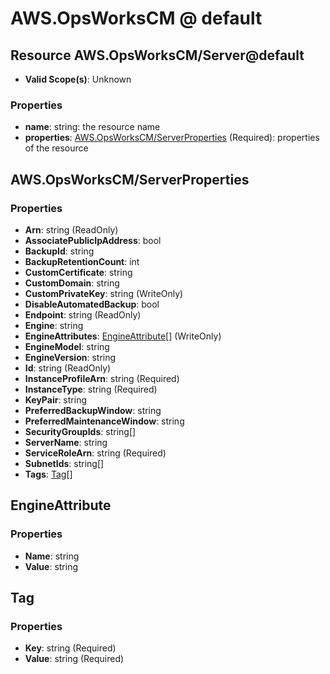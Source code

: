 # AWS.OpsWorksCM @ default

## Resource AWS.OpsWorksCM/Server@default
* **Valid Scope(s)**: Unknown
### Properties
* **name**: string: the resource name
* **properties**: [AWS.OpsWorksCM/ServerProperties](#awsopsworkscmserverproperties) (Required): properties of the resource

## AWS.OpsWorksCM/ServerProperties
### Properties
* **Arn**: string (ReadOnly)
* **AssociatePublicIpAddress**: bool
* **BackupId**: string
* **BackupRetentionCount**: int
* **CustomCertificate**: string
* **CustomDomain**: string
* **CustomPrivateKey**: string (WriteOnly)
* **DisableAutomatedBackup**: bool
* **Endpoint**: string (ReadOnly)
* **Engine**: string
* **EngineAttributes**: [EngineAttribute](#engineattribute)[] (WriteOnly)
* **EngineModel**: string
* **EngineVersion**: string
* **Id**: string (ReadOnly)
* **InstanceProfileArn**: string (Required)
* **InstanceType**: string (Required)
* **KeyPair**: string
* **PreferredBackupWindow**: string
* **PreferredMaintenanceWindow**: string
* **SecurityGroupIds**: string[]
* **ServerName**: string
* **ServiceRoleArn**: string (Required)
* **SubnetIds**: string[]
* **Tags**: [Tag](#tag)[]

## EngineAttribute
### Properties
* **Name**: string
* **Value**: string

## Tag
### Properties
* **Key**: string (Required)
* **Value**: string (Required)

